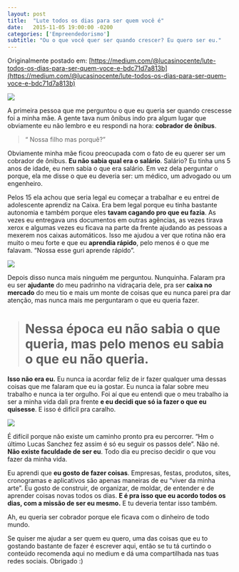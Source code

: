 ```yaml
---
layout: post
title:  "Lute todos os dias para ser quem você é"
date:   2015-11-05 19:00:00 -0200
categories: ['Empreendedorismo']
subtitle: "Ou o que você quer ser quando crescer? Eu quero ser eu."
---
```


Originalmente postado em: [https://medium.com/@lucasinocente/lute-todos-os-dias-para-ser-quem-voce-e-bdc71d7a813b](https://medium.com/@lucasinocente/lute-todos-os-dias-para-ser-quem-voce-e-bdc71d7a813b)

![](https://cdn-images-1.medium.com/max/2000/1*nus2E8cIlEK58NjzTb79ww.jpeg)

A primeira pessoa que me perguntou o que eu queria ser quando crescesse foi a minha mãe. A gente tava num ônibus indo pra algum lugar que obviamente eu não lembro e eu respondi na hora: **cobrador de ônibus**.
> “ Nossa filho mas porquê?”

Obviamente minha mãe ficou preocupada com o fato de eu querer ser um cobrador de ônibus. **Eu não sabia qual era o salário**. Salário? Eu tinha uns 5 anos de idade, eu nem sabia o que era salário. Em vez dela perguntar o porque, ela me disse o que eu deveria ser: um médico, um advogado ou um engenheiro.

Pelos 15 ela achou que seria legal eu começar a trabalhar e eu entrei de adolescente aprendiz na Caixa. Era bem legal porque eu tinha bastante autonomia e também porque eles **tavam cagando pro que eu fazia**. As vezes eu entregava uns documentos em outras agências, as vezes tirava xerox e algumas vezes eu ficava na parte da frente ajudando as pessoas a mexerem nos caixas automáticos. Isso me ajudou a ver que rotina não era muito o meu forte e que eu **aprendia rápido**, pelo menos é o que me falavam. “Nossa esse guri aprende rápido”.

![](https://cdn-images-1.medium.com/max/2000/1*qdOIuQIN6FhnykRbjfm4rA.gif)

Depois disso nunca mais ninguém me perguntou. Nunquinha. Falaram pra eu ser **ajudante** do meu padrinho na vidraçaria dele, pra ser **caixa no mercado** do meu tio e mais um monte de coisas que eu nunca parei pra dar atenção, mas nunca mais me perguntaram o que eu queria fazer.
> # Nessa época eu não sabia o que queria, mas pelo menos eu sabia o que eu não queria.

**Isso não era eu.** Eu nunca ia acordar feliz de ir fazer qualquer uma dessas coisas que me falaram que eu ia gostar. Eu nunca ia falar sobre meu trabalho e nunca ia ter orgulho. Foi aí que eu entendi que o meu trabalho ia ser a minha vida dali pra frente **e eu decidi que só ia fazer o que eu quisesse**. E isso é difícil pra caralho.

![](https://cdn-images-1.medium.com/max/2000/1*oUG_4xGQiZ_XOjsmeNFPYA.jpeg)

É difícil porque não existe um caminho pronto pra eu percorrer. “Hm o último Lucas Sanchez fez assim é só eu seguir os passos dele”. Não né. **Não existe faculdade de ser eu**. Todo dia eu preciso decidir o que vou fazer da minha vida.

Eu aprendi que **eu gosto de fazer coisas**. Empresas, festas, produtos, sites, cronogramas e aplicativos são apenas maneiras de eu “viver da minha arte”. Eu gosto de construir, de organizar, de moldar, de entender e de aprender coisas novas todos os dias. **E é pra isso que eu acordo todos os dias, com a missão de ser eu mesmo.** E tu deveria tentar isso também.

Ah, eu queria ser cobrador porque ele ficava com o dinheiro de todo mundo.

Se quiser me ajudar a ser quem eu quero, uma das coisas que eu to gostando bastante de fazer é escrever aqui, então se tu tá curtindo o conteúdo recomenda aqui no medium e dá uma compartilhada nas tuas redes sociais. Obrigado :)
